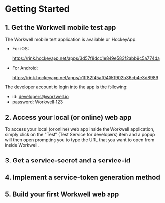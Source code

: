 # Getting Started

## 1. Get the Workwell mobile test app

  The Workwell mobile test application is available on HockeyApp.
  
  - For iOS:
  
    https://rink.hockeyapp.net/apps/3d57f8dcc1e849e583f2abb9c5a774da
  
  - For Android:
  
    https://rink.hockeyapp.net/apps/c1ff82f45af04051902b36cb4e3d8989
  
  The developer account to login into the app is the following:
  
  - id: developers@workwell.io
  - password: Workwell-123
  
## 2. Access your local (or online) web app

  To access your local (or online) web app inside the Workwell application, simply click on the "Test" (Test Service for developers) item and a popup will then open prompting you to type the URL that you want to open from inside Workwell.

## 3. Get a service-secret and a service-id

## 4. Implement a service-token generation method

## 5. Build your first Workwell web app
